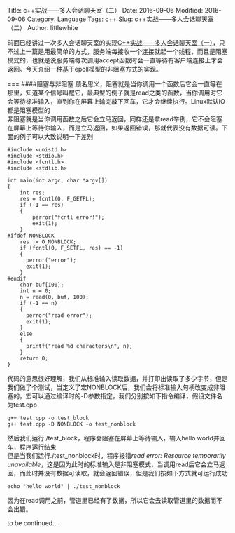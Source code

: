 Title: c++实战——多人会话聊天室（二）
Date: 2016-09-06
Modified: 2016-09-06
Category: Language
Tags: c++
Slug: c++实战——多人会话聊天室（二）
Author: littlewhite

前面已经讲过一次多人会话聊天室的实现[C++实战——多人会话聊天室（一）](http://littlewhite.us/archives/109)，只不过上一篇是用最简单的方式，服务端每接收一个连接就起一个线程，而且是阻塞模式的，也就是说服务端每次调用accept函数时会一直等待有客户端连接上才会返回。今天介绍一种基于epoll模型的非阻塞方式的实现。

===
####阻塞与非阻塞
顾名思义，阻塞就是当你调用一个函数后它会一直等在那里，知道某个信号叫醒它，最典型的例子就是read之类的函数，当你调用时它会等待标准输入，直到你在屏幕上输完敲下回车，它才会继续执行。Linux默认IO都是阻塞模型的  
非阻塞就是当你调用函数之后它会立马返回，同样还是拿read举例，它不会阻塞在屏幕上等待你输入，而是立马返回，如果返回错误，那就代表没有数据可读。下面的例子可以大致说明一下差别

	#include <unistd.h>
	#include <stdio.h>
	#include <fcntl.h>
	#include <stdlib.h>

	int main(int argc, char *argv[])
	{
	    int res;
	    res = fcntl(0, F_GETFL);
	    if (-1 == res)
  	    {
  	    	perror("fcntl error!");
  	    	exit(1);
  	    }
	#ifdef NONBLOCK
    	res |= O_NONBLOCK;
    	if (fcntl(0, F_SETFL, res) == -1)
    	{
      	  perror("error");
      	  exit(1);
    	}
	#endif
    	char buf[100];
    	int n = 0;
    	n = read(0, buf, 100);
    	if (-1 == n)
    	{
      	  perror("read error");
      	  exit(1);
    	}
    	else
    	{
      	  printf("read %d characters\n", n);
    	}
    	return 0;
	}
	
代码的意思很好理解，我们从标准输入读取数据，并打印出读取了多少字节，但是我们做了个测试，当定义了宏NONBLOCK后，我们会将标准输入句柄改变成非阻塞的，宏可以通过编译时的-D参数指定，我们分别按如下指令编译，假设文件名为test.cpp

	g++ test.cpp -o test_block
	g++ test.cpp -D NONBLOCK -o test_nonblock
	
然后我们运行./test_block，程序会阻塞在屏幕上等待输入，输入hello world并回车，程序运行结束  
但是当我们运行./test_nonblock时，程序报错*read error: Resource temporarily unavailable*，这是因为此时的标准输入是非阻塞模式，当调用read后它会立马返回，而此时并没有数据可读取，就会返回错误，但是我们按如下方式就可运行成功
	
	echo "hello world" | ./test_nonblock
	
因为在read调用之前，管道里已经有了数据，所以它会去读取管道里的数据而不会出错。

to be continued...

